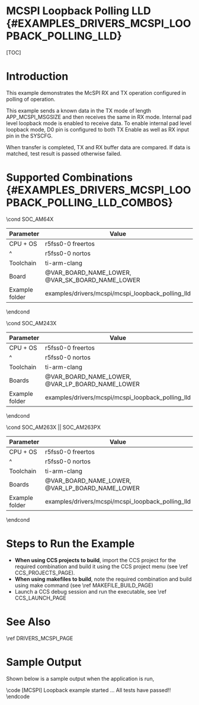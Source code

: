 # MCSPI Loopback Polling LLD {#EXAMPLES_DRIVERS_MCSPI_LOOPBACK_POLLING_LLD}

[TOC]

# Introduction

This example demonstrates the McSPI RX and TX operation configured
in polling of operation.

This example sends a known data in the TX mode of length APP_MCSPI_MSGSIZE
and then receives the same in RX mode. Internal pad level loopback mode
is enabled to receive data.
To enable internal pad level loopback mode, D0 pin is configured to both
TX Enable as well as RX input pin in the SYSCFG.

When transfer is completed, TX and RX buffer data are compared.
If data is matched, test result is passed otherwise failed.

# Supported Combinations {#EXAMPLES_DRIVERS_MCSPI_LOOPBACK_POLLING_LLD_COMBOS}

\cond SOC_AM64X

 Parameter      | Value
 ---------------|-----------
 CPU + OS       | r5fss0-0 freertos
 ^              | r5fss0-0 nortos
 Toolchain      | ti-arm-clang
 Board          | @VAR_BOARD_NAME_LOWER, @VAR_SK_BOARD_NAME_LOWER
 Example folder | examples/drivers/mcspi/mcspi_loopback_polling_lld

\endcond

\cond SOC_AM243X

 Parameter      | Value
 ---------------|-----------
 CPU + OS       | r5fss0-0 freertos
 ^              | r5fss0-0 nortos
 Toolchain      | ti-arm-clang
 Boards         | @VAR_BOARD_NAME_LOWER, @VAR_LP_BOARD_NAME_LOWER
 Example folder | examples/drivers/mcspi/mcspi_loopback_polling_lld

\endcond

\cond SOC_AM263X || SOC_AM263PX

 Parameter      | Value
 ---------------|-----------
 CPU + OS       | r5fss0-0 freertos
 ^              | r5fss0-0 nortos
 Toolchain      | ti-arm-clang
 Boards         | @VAR_BOARD_NAME_LOWER, @VAR_LP_BOARD_NAME_LOWER
 Example folder | examples/drivers/mcspi/mcspi_loopback_polling_lld

\endcond

# Steps to Run the Example

- **When using CCS projects to build**, import the CCS project for the required combination
  and build it using the CCS project menu (see \ref CCS_PROJECTS_PAGE).
- **When using makefiles to build**, note the required combination and build using
  make command (see \ref MAKEFILE_BUILD_PAGE)
- Launch a CCS debug session and run the executable, see \ref CCS_LAUNCH_PAGE

# See Also

\ref DRIVERS_MCSPI_PAGE

# Sample Output

Shown below is a sample output when the application is run,

\code
[MCSPI] Loopback example started ...
All tests have passed!!
\endcode

